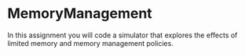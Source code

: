 # MemoryManagement
In this assignment you will code a simulator that explores the effects of limited memory and memory management policies.
